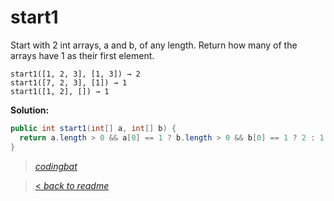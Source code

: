 # start1

Start with 2 int arrays, a and b, of any length. Return how many of the arrays have 1 as their first element.

```
start1([1, 2, 3], [1, 3]) → 2
start1([7, 2, 3], [1]) → 1
start1([1, 2], []) → 1
```

**Solution:**

```java
public int start1(int[] a, int[] b) {
  return a.length > 0 && a[0] == 1 ? b.length > 0 && b[0] == 1 ? 2 : 1 : b.length >0 && b[0] == 1 ? 1 : 0;
}
```

> _[codingbat](http://codingbat.com/prob/p109660)_

> [< _back to readme_](/README.md)